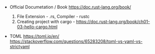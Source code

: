 - Official Documetation / Book
 https://doc.rust-lang.org/book/

   1. File Extension - .rs, Compiler - rustc 
   2. Creating project with cargo - https://doc.rust-lang.org/book/ch01-03-hello-cargo.html



- TOML 
https://toml.io/en/
https://stackoverflow.com/questions/65283208/toml-vs-yaml-vs-strictyaml

